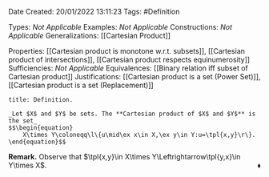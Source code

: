 <div class="topSpace"></div>

Date Created: 20/01/2022 13:11:23
Tags: #Definition

Types: _Not Applicable_
Examples: _Not Applicable_ 
Constructions: _Not Applicable_
Generalizations: [[Cartesian Product]]

Properties: [[Cartesian product is monotone w.r.t. subsets]], [[Cartesian product of intersections]], [[Cartesian product respects equinumerosity]]
Sufficiencies: _Not Applicable_
Equivalences: [[Binary relation iff subset of Cartesian product]]
Justifications: [[Cartesian product is a set (Power Set)]], [[Cartesian product is a set (Replacement)]]

``` ad-Definition
title: Definition.

_Let $X$ and $Y$ be sets. The **Cartesian product of $X$ and $Y$** is the set_
$$\begin{equation}
    X\times Y\coloneqq\l\{u\mid\ex x\in X,\ex y\in Y:u=\tpl{x,y}\r\}.
\end{equation}$$

```

**Remark.** Observe that $\tpl{x,y}\in X\times Y\Leftrightarrow\tpl{y,x}\in Y\times X$.<span style="float:right;">$\blacklozenge$</span>
